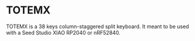 # TOTEMX
TOTEMX is a 38 keys column-staggered split keyboard. It meant to be used with a Seed Studio XIAO RP2040 or nRF52840.

